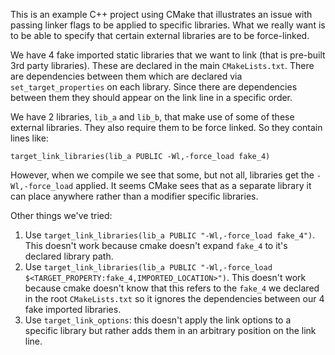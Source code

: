 This is an example C++ project using CMake that illustrates an issue with passing linker flags to be applied
to specific libraries. What we really want is to be able to specify that certain external libraries are to be
force-linked.

We have 4 fake imported static libraries that we want to link (that is pre-built 3rd party libraries). These are
declared in the main `CMakeLists.txt`. There are dependencies between them which are declared via
`set_target_properties` on each library. Since there are dependencies between them they should appear on the link line
in a specific order.

We have 2 libraries, `lib_a` and `lib_b`, that make use of some of these external libraries. They also require them to
be force linked. So they contain lines like:

```
target_link_libraries(lib_a PUBLIC -Wl,-force_load fake_4)
```

However, when we compile we see that some, but not all, libraries get the `-Wl,-force_load` applied. It seems CMake sees
that as a separate library it can place anywhere rather than a modifier specific libraries.

Other things we've tried:

1. Use `target_link_libraries(lib_a PUBLIC "-Wl,-force_load fake_4")`. This doesn't work because cmake doesn't expand
   `fake_4` to it's declared library path.
2. Use `target_link_libraries(lib_a PUBLIC "-Wl,-force_load $<TARGET_PROPERTY:fake_4,IMPORTED_LOCATION>")`. This doesn't
   work because cmake doesn't know that this refers to the `fake_4` we declared in the root `CMakeLists.txt` so it
   ignores the dependencies between our 4 fake imported libraries.
3. Use `target_link_options`: this doesn't apply the link options to a specific library but rather adds them in an
   arbitrary position on the link line.
